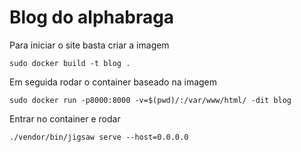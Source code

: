 # Blog do alphabraga

Para iniciar o site basta criar a imagem

    sudo docker build -t blog .

Em seguida rodar o container baseado na imagem

    sudo docker run -p8000:8000 -v=$(pwd)/:/var/www/html/ -dit blog


Entrar no container e rodar

    ./vendor/bin/jigsaw serve --host=0.0.0.0
